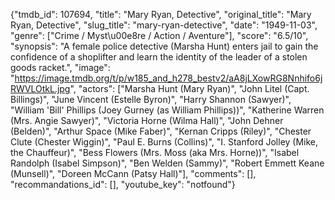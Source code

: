{"tmdb_id": 107694, "title": "Mary Ryan, Detective", "original_title": "Mary Ryan, Detective", "slug_title": "mary-ryan-detective", "date": "1949-11-03", "genre": ["Crime / Myst\u00e8re / Action / Aventure"], "score": "6.5/10", "synopsis": "A female police detective (Marsha Hunt) enters jail to gain the confidence of a shoplifter and learn the identity of the leader of a stolen goods racket.", "image": "https://image.tmdb.org/t/p/w185_and_h278_bestv2/aA8jLXowRG8Nnhifo6jRWVLOtkL.jpg", "actors": ["Marsha Hunt (Mary Ryan)", "John Litel (Capt. Billings)", "June Vincent (Estelle Byron)", "Harry Shannon (Sawyer)", "William 'Bill' Phillips (Joey Gurney (as William Phillips))", "Katherine Warren (Mrs. Angie Sawyer)", "Victoria Horne (Wilma Hall)", "John Dehner (Belden)", "Arthur Space (Mike Faber)", "Kernan Cripps (Riley)", "Chester Clute (Chester Wiggin)", "Paul E. Burns (Collins)", "I. Stanford Jolley (Mike, the Chauffeur)", "Bess Flowers (Mrs. Moss (aka Mrs. Horne))", "Isabel Randolph (Isabel Simpson)", "Ben Welden (Sammy)", "Robert Emmett Keane (Munsell)", "Doreen McCann (Patsy Hall)"], "comments": [], "recommandations_id": [], "youtube_key": "notfound"}